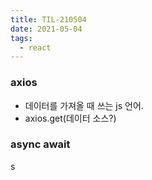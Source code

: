 ```yaml
---
title: TIL-210504
date: 2021-05-04
tags:
  - react
---
```


### axios

- 데이터를 가져올 때 쓰는 js 언어.
- axios.get(데이터 소스?)

### async await

s
